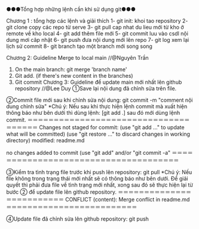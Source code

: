 ●●●Tổng hợp những lệnh cần khi sử dụng git●●●

Chương 1 : tổng hợp các lệnh và giải thích
1- git init: khoi tao repository
2- git clone copy các repo từ serve
3- git pull cap nhat du lieu mới từ kho ở remote về kho local
4- git add thêm file mới
5- git commit luu vào csdl nội dung mơi câp nhật
6- git push đưa nội dung mới lên repo
7- git log xem lại lịch sử commit
8- git branch tạo một branch mới song song

Chương 2: Guideline Merge to local main 
//@Nguyên Trần
1. On the main branch: git merge 'branch name'
2. Git add. (if there's new content in the branches)
3. Git commit
Chương 3: Guideline để update main mới nhất lên github repository 
//@Lee Duy
①Save lại nội dung đã chỉnh sửa trên file.

②Commit file mới sau khi chỉnh sửa nội dung: git commit -m "comment nội dung chỉnh sửa"
*Chú ý: Nếu sau khi thực hiện lệnh commit mà xuất hiện thông báo như bên dưới thì dùng lệnh: [git add .] sau đó mới dùng lệnh commit.
＝＝＝＝＝＝＝＝＝＝＝＝＝＝＝＝＝＝＝＝＝＝＝＝＝＝＝＝＝＝＝＝＝＝＝＝＝
Changes not staged for commit:
  (use "git add <file>..." to update what will be committed)
  (use "git restore <file>..." to discard changes in working directory)
        modified:   readme.md

no changes added to commit (use "git add" and/or "git commit -a"
＝＝＝＝＝＝＝＝＝＝＝＝＝＝＝＝＝＝＝＝＝＝＝＝＝＝＝＝＝＝＝＝＝＝＝＝＝

③Kiểm tra tình trạng file trước khi push lên repository: git pull
*Chú ý: Nếu file không trong trạng thái mới nhất sẽ có thông báo như bên dưới. Để giải quyết thì phải đưa file về tình trạng mới nhất, xong sau đó sẽ thực hiện lại từ bước ② để update file lên github repository.
＝＝＝＝＝＝＝＝＝＝＝＝＝＝＝＝＝＝＝＝＝＝＝＝＝
CONFLICT (content): Merge conflict in readme.md
＝＝＝＝＝＝＝＝＝＝＝＝＝＝＝＝＝＝＝＝＝＝＝＝＝

④Update file đã chỉnh sửa lên github repository: git push